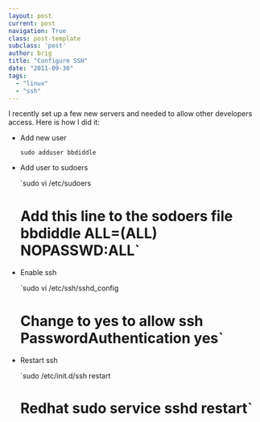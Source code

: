 ```yaml
---
layout: post
current: post
navigation: True
class: post-template
subclass: 'post'
author: brig
title: "Configure SSH"
date: "2011-09-30"
tags: 
  - "linux"
  - "ssh"
---
```


I recently set up a few new servers and needed to allow other developers access. Here is how I did it:

- Add new user
    
    `sudo adduser bbdiddle`
    
- Add user to sudoers
    
    `sudo vi /etc/sudoers
    
    # Add this line to the sodoers file bbdiddle ALL=(ALL) NOPASSWD:ALL`
    
- Enable ssh
    
    `sudo vi /etc/ssh/sshd_config
    
    # Change to yes to allow ssh PasswordAuthentication yes`
    
- Restart ssh
    
    `sudo /etc/init.d/ssh restart
    
    # Redhat sudo service sshd restart`
